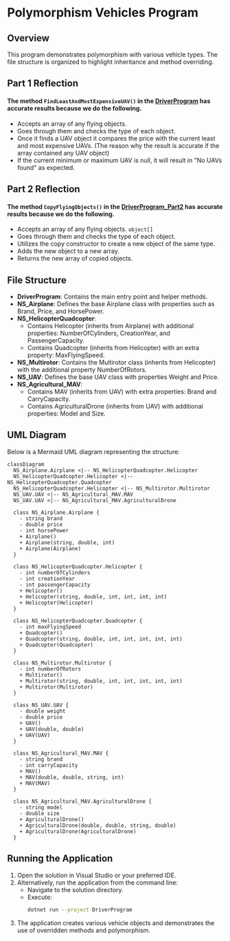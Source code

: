 # Polymorphism Vehicles Program

## Overview
This program demonstrates polymorphism with various vehicle types. The file structure is organized to highlight inheritance and method overriding.

## Part 1 Reflection
#### **The method `FindLeastAndMostExpensiveUAV()` in the [DriverProgram](./DriverProgram/DriverProgram.cs) has accurate results because we do the following.**
- Accepts an array of any flying objects.
- Goes through them and checks the type of each object.
- Once it finds a UAV object it compares the price with the current least and most expensive UAVs. (The reason why the result is accurate if the array contained any UAV object)
- If the current minimum or maximum UAV is null, it will result in "No UAVs found" as expected.

## Part 2 Reflection
#### **The method `CopyFlyingObjects()` in the [DriverProgram_Part2](./DriverProgram_Part2/DriverProgram_Part2.cs) has accurate results because we do the following.**
- Accepts an array of any flying objects. `object[]`
- Goes through them and checks the type of each object.
- Utilizes the copy constructor to create a new object of the same type.
- Adds the new object to a new array.
- Returns the new array of copied objects.

## File Structure
- **DriverProgram**: Contains the main entry point and helper methods.
- **NS_Airplane**: Defines the base Airplane class with properties such as Brand, Price, and HorsePower.
- **NS_HelicopterQuadcopter**: 
  - Contains Helicopter (inherits from Airplane) with additional properties: NumberOfCylinders, CreationYear, and PassengerCapacity.
  - Contains Quadcopter (inherits from Helicopter) with an extra property: MaxFlyingSpeed.
- **NS_Multirotor**: Contains the Multirotor class (inherits from Helicopter) with the additional property NumberOfRotors.
- **NS_UAV**: Defines the base UAV class with properties Weight and Price.
- **NS_Agricultural_MAV**: 
  - Contains MAV (inherits from UAV) with extra properties: Brand and CarryCapacity.
  - Contains AgriculturalDrone (inherits from UAV) with additional properties: Model and Size.

## UML Diagram
Below is a Mermaid UML diagram representing the structure:

```mermaid
classDiagram
  NS_Airplane.Airplane <|-- NS_HelicopterQuadcopter.Helicopter
  NS_HelicopterQuadcopter.Helicopter <|-- NS_HelicopterQuadcopter.Quadcopter
  NS_HelicopterQuadcopter.Helicopter <|-- NS_Multirotor.Multirotor
  NS_UAV.UAV <|-- NS_Agricultural_MAV.MAV
  NS_UAV.UAV <|-- NS_Agricultural_MAV.AgriculturalDrone

  class NS_Airplane.Airplane {
    - string brand
    - double price
    - int horsePower
    + Airplane()
    + Airplane(string, double, int)
    + Airplane(Airplane)
  }

  class NS_HelicopterQuadcopter.Helicopter {
    - int numberOfCylinders
    - int creationYear
    - int passengerCapacity
    + Helicopter()
    + Helicopter(string, double, int, int, int, int)
    + Helicopter(Helicopter)
  }

  class NS_HelicopterQuadcopter.Quadcopter {
    - int maxFlyingSpeed
    + Quadcopter()
    + Quadcopter(string, double, int, int, int, int, int)
    + Quadcopter(Quadcopter)
  }

  class NS_Multirotor.Multirotor {
    - int numberOfRotors
    + Multirotor()
    + Multirotor(string, double, int, int, int, int, int)
    + Multirotor(Multirotor)
  }

  class NS_UAV.UAV {
    - double weight
    - double price
    + UAV()
    + UAV(double, double)
    + UAV(UAV)
  }

  class NS_Agricultural_MAV.MAV {
    - string brand
    - int carryCapacity
    + MAV()
    + MAV(double, double, string, int)
    + MAV(MAV)
  }

  class NS_Agricultural_MAV.AgriculturalDrone {
    - string model
    - double size
    + AgriculturalDrone()
    + AgriculturalDrone(double, double, string, double)
    + AgriculturalDrone(AgriculturalDrone)
  }
```

## Running the Application
1. Open the solution in Visual Studio or your preferred IDE.
2. Alternatively, run the application from the command line:
   - Navigate to the solution directory.
   - Execute:
     ```bash
     dotnet run --project DriverProgram
     ```
3. The application creates various vehicle objects and demonstrates the use of overridden methods and polymorphism.